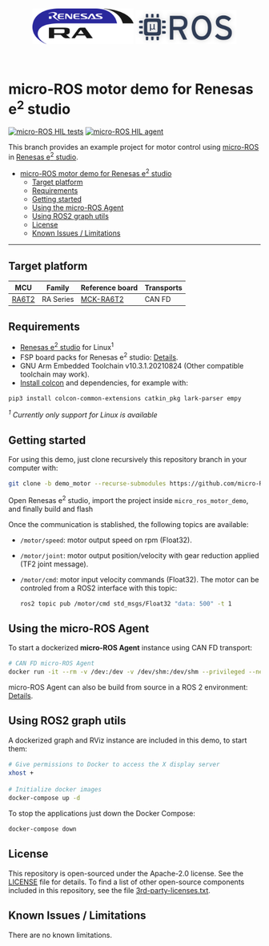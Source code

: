 <br/>
<a>
   <p align="center">
      <img width="40%" src=".images/renesas_logo.gif">
      <img width="40%" src=".images/microros_logo.png">
   </p>
</a>
<br/>

# micro-ROS motor demo for Renesas e<sup>2</sup> studio

[![micro-ROS HIL tests](https://github.com/micro-ROS/micro_ros_renesas_testbench/actions/workflows/ci.yml/badge.svg)](https://github.com/micro-ROS/micro_ros_renesas_testbench/actions/workflows/ci.yml)
[![micro-ROS HIL agent](https://github.com/micro-ROS/micro_ros_renesas_testbench/actions/workflows/build_agent.yml/badge.svg)](https://github.com/micro-ROS/micro_ros_renesas_testbench/actions/workflows/build_agent.yml)

This branch provides an example project for motor control using [micro-ROS](https://micro.ros.org/) in [Renesas e<sup>2</sup> studio](https://www.renesas.com/us/en/software-tool/e-studio).

- [micro-ROS motor demo for Renesas e<sup>2</sup> studio](#micro-ros-motor-demo-for-renesas-esup2sup-studio)
  - [Target platform](#target-platform)
  - [Requirements](#requirements)
  - [Getting started](#getting-started)
  - [Using the micro-ROS Agent](#using-the-micro-ros-agent)
  - [Using ROS2 graph utils](#using-ros2-graph-utils)
  - [License](#license)
  - [Known Issues / Limitations](#known-issues--limitations)

---
## Target platform

| MCU | Family | Reference board | Transports |
| --- | ------ | --------------- | ---------- |
| [RA6T2](https://www.renesas.com/us/en/products/microcontrollers-microprocessors/ra-cortex-m-mcus/ra6t2-240mhz-arm-cortex-m33-trustzone-high-real-time-engine-motor-control)     | RA Series | [MCK-RA6T2](https://www.renesas.com/us/en/products/microcontrollers-microprocessors/ra-cortex-m-mcus/rtk0ema270s00020bj-mck-ra6t2-renesas-flexible-motor-control-kit-ra6t2-mcu-group) | CAN FD |

## Requirements

- [Renesas e<sup>2</sup> studio](https://www.renesas.com/us/en/software-tool/e-studio) for Linux<sup>1</sup>
- FSP board packs for Renesas e<sup>2</sup> studio: [Details](fps_install_packs.md).
- GNU Arm Embedded Toolchain v10.3.1.20210824 (Other compatible toolchain may work).
- [Install colcon](https://colcon.readthedocs.io/en/released/user/installation.html) and dependencies, for example with:

```bash
pip3 install colcon-common-extensions catkin_pkg lark-parser empy
```

*<sup>1</sup> Currently only support for Linux is available*

## Getting started

For using this demo, just clone recursively this repository branch in your computer with:

```bash
git clone -b demo_motor --recurse-submodules https://github.com/micro-ROS/micro_ros_renesas_demos
```

Open Renesas e<sup>2</sup> studio, import the project inside `micro_ros_motor_demo`, and finally build and flash

Once the communication is stablished, the following topics are available:

- `/motor/speed`: motor output speed on rpm (Float32).
- `/motor/joint`: motor output position/velocity with gear reduction applied (TF2 joint message).
- `/motor/cmd`: motor input velocity commands (Float32).
  The motor can be controled from a ROS2 interface with this topic:

  ```bash
  ros2 topic pub /motor/cmd std_msgs/Float32 "data: 500" -t 1
  ```

## Using the micro-ROS Agent

To start a dockerized **micro-ROS Agent** instance using CAN FD transport:

```bash
# CAN FD micro-ROS Agent
docker run -it --rm -v /dev:/dev -v /dev/shm:/dev/shm --privileged --net=host microros/micro-ros-agent:$ROS_DISTRO canfd --dev [YOUR CAN INTERFACE] -v6
```

micro-ROS Agent can also be build from source in a ROS 2 environment: [Details](https://micro.ros.org/docs/tutorials/core/first_application_linux/).

## Using ROS2 graph utils

A dockerized graph and RViz instance are included in this demo, to start them:
```bash
# Give permissions to Docker to access the X display server
xhost +

# Initialize docker images
docker-compose up -d
```

To stop the applications just down the Docker Compose:
```bash
docker-compose down
```

## License

This repository is open-sourced under the Apache-2.0 license. See the [LICENSE](LICENSE) file for details.
To find a list of other open-source components included in this repository,
see the file [3rd-party-licenses.txt](3rd-party-licenses.txt).

## Known Issues / Limitations

There are no known limitations.
